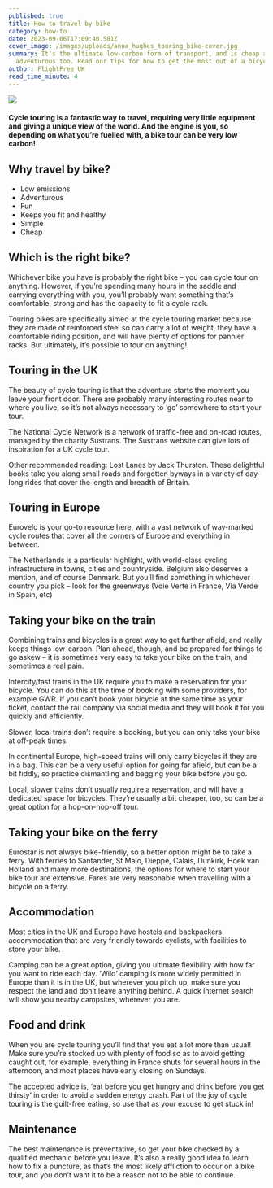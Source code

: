 ```yaml
---
published: true
title: How to travel by bike
category: how-to
date: 2023-09-06T17:09:40.581Z
cover_image: /images/uploads/anna_hughes_touring_bike-cover.jpg
summary: It's the ultimate low-carbon form of transport, and is cheap and
  adventurous too. Read our tips for how to get the most out of a bicycle tour.
author: FlightFree UK
read_time_minute: 4
---
```

![](/images/uploads/anna_hughes_touring_bike-body.jpg)

#### Cycle touring is a fantastic way to travel, requiring very little equipment and giving a unique view of the world. And the engine is you, so depending on what you’re fuelled with, a bike tour can be very low carbon! 

## Why travel by bike?

* Low emissions
* Adventurous
* Fun
* Keeps you fit and healthy
* Simple
* Cheap

## Which is the right bike? 

Whichever bike you have is probably the right bike – you can cycle tour on anything. However, if you’re spending many hours in the saddle and carrying everything with you, you’ll probably want something that’s comfortable, strong and has the capacity to fit a cycle rack. 

Touring bikes are specifically aimed at the cycle touring market because they are made of reinforced steel so can carry a lot of weight, they have a comfortable riding position, and will have plenty of options for pannier racks. But ultimately, it’s possible to tour on anything! 

## Touring in the UK

The beauty of cycle touring is that the adventure starts the moment you leave your front door. There are probably many interesting routes near to where you live, so it’s not always necessary to ‘go’ somewhere to start your tour. 

The National Cycle Network is a network of traffic-free and on-road routes, managed by the charity Sustrans. The Sustrans website can give lots of inspiration for a UK cycle tour.

Other recommended reading: Lost Lanes by Jack Thurston. These delightful books take you along small roads and forgotten byways in a variety of day-long rides that cover the length and breadth of Britain.

## Touring in Europe

Eurovelo is your go-to resource here, with a vast network of way-marked cycle routes that cover all the corners of Europe and everything in between. 

The Netherlands is a particular highlight, with world-class cycling infrastructure in towns, cities and countryside. Belgium also deserves a mention, and of course Denmark. But you’ll find something in whichever country you pick – look for the greenways (Voie Verte in France, Via Verde in Spain, etc)

## Taking your bike on the train

Combining trains and bicycles is a great way to get further afield, and really keeps things low-carbon. Plan ahead, though, and be prepared for things to go askew – it is sometimes very easy to take your bike on the train, and sometimes a real pain. 

Intercity/fast trains in the UK require you to make a reservation for your bicycle. You can do this at the time of booking with some providers, for example GWR. If you can’t book your bicycle at the same time as your ticket, contact the rail company via social media and they will book it for you quickly and efficiently. 

Slower, local trains don’t require a booking, but you can only take your bike at off-peak times.

In continental Europe, high-speed trains will only carry bicycles if they are in a bag. This can be a very useful option for going far afield, but can be a bit fiddly, so practice dismantling and bagging your bike before you go. 

Local, slower trains don’t usually require a reservation, and will have a dedicated space for bicycles. They’re usually a bit cheaper, too, so can be a great option for a hop-on-hop-off tour.

## Taking your bike on the ferry

Eurostar is not always bike-friendly, so a better option might be to take a ferry. With ferries to Santander, St Malo, Dieppe, Calais, Dunkirk, Hoek van Holland and many more destinations, the options for where to start your bike tour are extensive. Fares are very reasonable when travelling with a bicycle on a ferry. 

## Accommodation

Most cities in the UK and Europe have hostels and backpackers accommodation that are very friendly towards cyclists, with facilities to store your bike. 

Camping can be a great option, giving you ultimate flexibility with how far you want to ride each day. ‘Wild’ camping is more widely permitted in Europe than it is in the UK, but wherever you pitch up, make sure you respect the land and don’t leave anything behind. A quick internet search will show you nearby campsites, wherever you are. 

## Food and drink

When you are cycle touring you’ll find that you eat a lot more than usual! Make sure you’re stocked up with plenty of food so as to avoid getting caught out, for example, everything in France shuts for several hours in the afternoon, and most places have early closing on Sundays. 

The accepted advice is, ‘eat before you get hungry and drink before you get thirsty’ in order to avoid a sudden energy crash. Part of the joy of cycle touring is the guilt-free eating, so use that as your excuse to get stuck in!

## Maintenance

The best maintenance is preventative, so get your bike checked by a qualified mechanic before you leave. It’s also a really good idea to learn how to fix a puncture, as that’s the most likely affliction to occur on a bike tour, and you don’t want it to be a reason not to be able to continue.